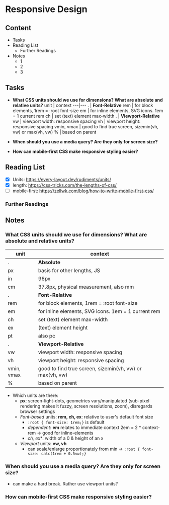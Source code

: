 # Responsive Design

## Content
- Tasks
- Reading List
  - Further Readings
- Notes
  - 1
  - 2
  - 3

## Tasks
  - **What CSS units should we use for dimensions? What are absolute and relative units?**
    unit | context
    ---|---
    . | **Font-Relative**
    rem | for block elements, 1rem = :root font-size
    em | for inline elements, SVG icons. 1em = 1 current rem
    ch | set (text) element max-width
    . | **Viewport-Relative**
    vw | viewport width: responsive spacing
    vh | viewport height: responsive spacing
    vmin, vmax | good to find true screen, sizemin(vh, vw) or max(vh, vw)
    % | based on parent

  - **When should you use a media query? Are they only for screen size?**


  - **How can mobile-first CSS make responsive styling easier?**


## Reading List
- [x] Units: <https://every-layout.dev/rudiments/units/>
- [x] length: <https://css-tricks.com/the-lengths-of-css/>
- [ ] mobile-first: <https://zellwk.com/blog/how-to-write-mobile-first-css/>

### Further Readings

## Notes


### What CSS units should we use for dimensions? What are absolute and relative units?
unit | context
---|---
. | **Absolute**
px | basis for other lengths, JS
in | 96px
cm | 37.8px, physical measurement, also mm
. | **Font-Relative**
rem | for block elements, 1rem = :root font-size
em | for inline elements, SVG icons. 1em = 1 current rem
ch | set (text) element max-width
ex | (text) element height
pt | also pc
. | **Viewport-Relative**
vw | viewport width: responsive spacing
vh | viewport height: responsive spacing
vmin, vmax | good to find true screen, sizemin(vh, vw) or max(vh, vw)
% | based on parent


- Which units are there:
  - **px**: screen-light-dots, geometries vary/manipulated (sub-pixel rendering makes it fuzzy, screen resolutions, zoom), disregards browser settings
  - *Font-based* units: **rem, ch, ex**: relative to user's default font size
    - `:root { font-size: 1rem;}` is default
    - *dependent*: **em** relates to immediate context 2em = 2 * context-rem &rarr; good for inline-elements
    - *ch, ex**: width of a 0 & height of an x
  - *Viewport* units: **vw, vh**
    - can scale/enlarge proportionately from min &rarr; `:root { font-size: calc(1rem + 0.5vw);}`

### When should you use a media query? Are they only for screen size?
- can make a hard break. Rather use viewport units?


### How can mobile-first CSS make responsive styling easier?






<!--
### Which dimension units: absolute, relative

### Length

### When @media

### How is mobile-first easier?
-->



